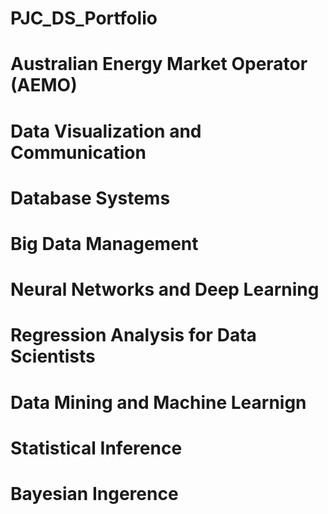 # PJC_DS_Portfolio

# Australian Energy Market Operator (AEMO)

# Data Visualization and Communication

# Database Systems

# Big Data Management

# Neural Networks and Deep Learning

# Regression Analysis for Data Scientists

# Data Mining and Machine Learnign

# Statistical Inference

# Bayesian Ingerence

